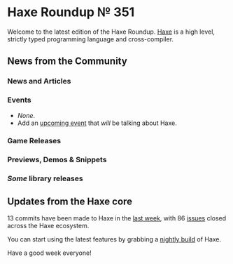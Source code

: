 [“”]: a ""

Haxe Roundup № 351
==================

Welcome to the latest edition of the Haxe Roundup. [Haxe](http://haxe.org/?utm_source=haxe.io) is a high level, strictly typed programming language and cross-compiler.

News from the Community
-----------------------

### News and Articles

### Events

-	*None*.
-	Add an [upcoming event](https://github.com/skial/haxe.io/labels/events) that *will* be talking about Haxe.

### Game Releases

### Previews, Demos & Snippets

### *Some* library releases

Updates from the Haxe core
--------------------------

13 commits have been made to Haxe in the [last week](https://github.com/issues?utf8=%E2%9C%93&q=closed%3A2016-01-18..2016-01-25+org%3Ahaxefoundation+is%3Aclosed+), with 86 [issues](https://github.com/issues?utf8=%E2%9C%93&q=org%3Ahaxefoundation+org%3Aopenfl+org%3Asnowkit+org%3AKTXSoftware+org%3Ahaxeflixel+org%3Ahaxepunk+org%3Anmehost+is%3Aclosed+closed%3A2016-01-18..2016-01-25+) closed across the Haxe ecosystem.

You can start using the latest features by grabbing a [nightly build](http://build.haxe.org) of Haxe.

Have a good week everyone!
